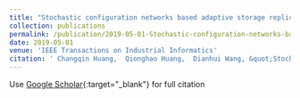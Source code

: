 ```yaml
---
title: "Stochastic configuration networks based adaptive storage replica management for power big data processing"
collection: publications
permalink: /publication/2019-05-01-Stochastic-configuration-networks-based-adaptive-storage-replica-management-for-power-big-data-processing
date: 2019-05-01
venue: 'IEEE Transactions on Industrial Informatics'
citation: ' Changqin Huang,  Qionghao Huang,  Dianhui Wang, &quot;Stochastic configuration networks based adaptive storage replica management for power big data processing.&quot; IEEE Transactions on Industrial Informatics, 2019.'
---
```

Use [Google Scholar](https://scholar.google.com/scholar?q=Stochastic+configuration+networks+based+adaptive+storage+replica+management+for+power+big+data+processing){:target="_blank"} for full citation